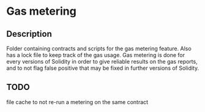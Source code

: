 # Gas metering

## Description

Folder containing contracts and scripts for the gas metering feature.
Also has a lock file to keep track of the gas usage.
Gas metering is done for every versions of Solidity in order to give reliable results on the gas reports, and to not flag false positive that may be fixed in further versions of Solidity.

## TODO

file cache to not re-run a metering on the same contract
